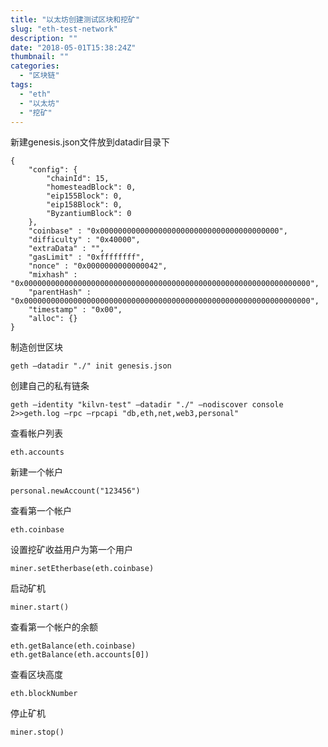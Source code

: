 ```yaml
---
title: "以太坊创建测试区块和挖矿"
slug: "eth-test-network"
description: ""
date: "2018-05-01T15:38:24Z"
thumbnail: ""
categories:
  - "区块链"
tags:
  - "eth"
  - "以太坊"
  - "挖矿"
---
```

新建genesis.json文件放到datadir目录下

	{
		"config": {
			"chainId": 15,
			"homesteadBlock": 0,
			"eip155Block": 0,
			"eip158Block": 0,
			"ByzantiumBlock": 0
		},
		"coinbase" : "0x0000000000000000000000000000000000000000",
		"difficulty" : "0x40000",
		"extraData" : "",
		"gasLimit" : "0xffffffff",
		"nonce" : "0x0000000000000042",
		"mixhash" : "0x0000000000000000000000000000000000000000000000000000000000000000",
		"parentHash" : "0x0000000000000000000000000000000000000000000000000000000000000000",
		"timestamp" : "0x00",
		"alloc": {}
	}

制造创世区块

	geth –datadir "./" init genesis.json

创建自己的私有链条

	geth –identity "kilvn-test" –datadir "./" –nodiscover console 2>>geth.log –rpc –rpcapi "db,eth,net,web3,personal"

查看帐户列表

	eth.accounts

新建一个帐户

	personal.newAccount("123456")

查看第一个帐户

	eth.coinbase

设置挖矿收益用户为第一个用户

	miner.setEtherbase(eth.coinbase)

启动矿机

	miner.start()

查看第一个帐户的余额

	eth.getBalance(eth.coinbase)
	eth.getBalance(eth.accounts[0])

查看区块高度

	eth.blockNumber

停止矿机

	miner.stop()

